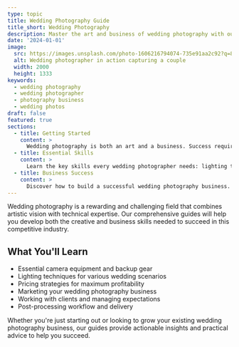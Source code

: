 ```yaml
---
type: topic
title: Wedding Photography Guide
title_short: Wedding Photography
description: Master the art and business of wedding photography with our comprehensive guides covering equipment, pricing, and techniques.
date: '2024-01-01'
image:
  src: https://images.unsplash.com/photo-1606216794074-735e91aa2c92?q=80&w=2000&fm=jpg
  alt: Wedding photographer in action capturing a couple
  width: 2000
  height: 1333
keywords:
  - wedding photography
  - wedding photographer
  - photography business
  - wedding photos
draft: false
featured: true
sections:
  - title: Getting Started
    content: >
      Wedding photography is both an art and a business. Success requires not just technical skill with a camera, but also people skills, business acumen, and reliable equipment. Our guides will help you master all aspects of wedding photography.
  - title: Essential Skills
    content: >
      Learn the key skills every wedding photographer needs: lighting techniques, posing couples, capturing candid moments, and managing group shots. We'll show you how to handle various wedding scenarios and lighting conditions.
  - title: Business Success
    content: >
      Discover how to build a successful wedding photography business. From pricing your services to marketing your work, we'll guide you through the business aspects of wedding photography.
---
```


Wedding photography is a rewarding and challenging field that combines artistic vision with technical expertise. Our comprehensive guides will help you develop both the creative and business skills needed to succeed in this competitive industry.

## What You'll Learn

- Essential camera equipment and backup gear
- Lighting techniques for various wedding scenarios
- Pricing strategies for maximum profitability
- Marketing your wedding photography business
- Working with clients and managing expectations
- Post-processing workflow and delivery

Whether you're just starting out or looking to grow your existing wedding photography business, our guides provide actionable insights and practical advice to help you succeed.

